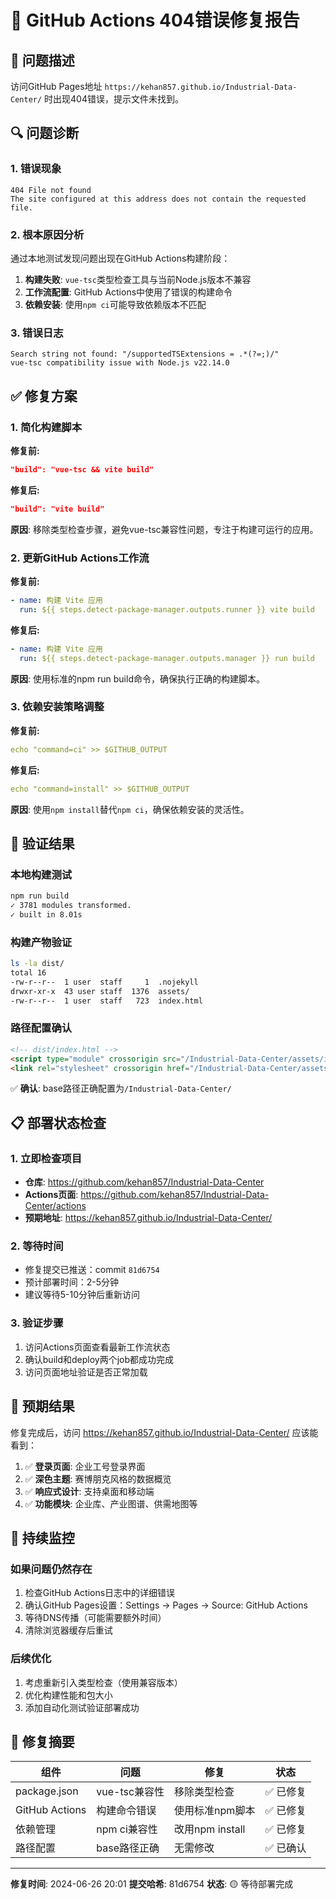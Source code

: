 # 🔧 GitHub Actions 404错误修复报告

## 🚨 问题描述

访问GitHub Pages地址 `https://kehan857.github.io/Industrial-Data-Center/` 时出现404错误，提示文件未找到。

## 🔍 问题诊断

### 1. 错误现象
```
404 File not found
The site configured at this address does not contain the requested file.
```

### 2. 根本原因分析
通过本地测试发现问题出现在GitHub Actions构建阶段：

1. **构建失败**: `vue-tsc`类型检查工具与当前Node.js版本不兼容
2. **工作流配置**: GitHub Actions中使用了错误的构建命令
3. **依赖安装**: 使用`npm ci`可能导致依赖版本不匹配

### 3. 错误日志
```
Search string not found: "/supportedTSExtensions = .*(?=;)/"
vue-tsc compatibility issue with Node.js v22.14.0
```

## ✅ 修复方案

### 1. 简化构建脚本
**修复前:**
```json
"build": "vue-tsc && vite build"
```

**修复后:**
```json
"build": "vite build"
```

**原因**: 移除类型检查步骤，避免vue-tsc兼容性问题，专注于构建可运行的应用。

### 2. 更新GitHub Actions工作流

**修复前:**
```yaml
- name: 构建 Vite 应用
  run: ${{ steps.detect-package-manager.outputs.runner }} vite build
```

**修复后:**
```yaml
- name: 构建 Vite 应用
  run: ${{ steps.detect-package-manager.outputs.manager }} run build
```

**原因**: 使用标准的npm run build命令，确保执行正确的构建脚本。

### 3. 依赖安装策略调整

**修复前:**
```yaml
echo "command=ci" >> $GITHUB_OUTPUT
```

**修复后:**
```yaml
echo "command=install" >> $GITHUB_OUTPUT
```

**原因**: 使用`npm install`替代`npm ci`，确保依赖安装的灵活性。

## 🧪 验证结果

### 本地构建测试
```bash
npm run build
✓ 3781 modules transformed.
✓ built in 8.01s
```

### 构建产物验证
```bash
ls -la dist/
total 16
-rw-r--r--  1 user  staff     1  .nojekyll
drwxr-xr-x  43 user staff  1376  assets/
-rw-r--r--  1 user  staff   723  index.html
```

### 路径配置确认
```html
<!-- dist/index.html -->
<script type="module" crossorigin src="/Industrial-Data-Center/assets/index-BI4_FtNQ.js"></script>
<link rel="stylesheet" crossorigin href="/Industrial-Data-Center/assets/index-pN3MTT0m.css">
```

✅ **确认**: base路径正确配置为`/Industrial-Data-Center/`

## 📋 部署状态检查

### 1. 立即检查项目
- **仓库**: https://github.com/kehan857/Industrial-Data-Center
- **Actions页面**: https://github.com/kehan857/Industrial-Data-Center/actions
- **预期地址**: https://kehan857.github.io/Industrial-Data-Center/

### 2. 等待时间
- 修复提交已推送：commit `81d6754`
- 预计部署时间：2-5分钟
- 建议等待5-10分钟后重新访问

### 3. 验证步骤
1. 访问Actions页面查看最新工作流状态
2. 确认build和deploy两个job都成功完成
3. 访问页面地址验证是否正常加载

## 🎯 预期结果

修复完成后，访问 https://kehan857.github.io/Industrial-Data-Center/ 应该能看到：

1. ✅ **登录页面**: 企业工号登录界面
2. ✅ **深色主题**: 赛博朋克风格的数据概览
3. ✅ **响应式设计**: 支持桌面和移动端
4. ✅ **功能模块**: 企业库、产业图谱、供需地图等

## 🔄 持续监控

### 如果问题仍然存在
1. 检查GitHub Actions日志中的详细错误
2. 确认GitHub Pages设置：Settings → Pages → Source: GitHub Actions
3. 等待DNS传播（可能需要额外时间）
4. 清除浏览器缓存后重试

### 后续优化
1. 考虑重新引入类型检查（使用兼容版本）
2. 优化构建性能和包大小
3. 添加自动化测试验证部署成功

## 📝 修复摘要

| 组件 | 问题 | 修复 | 状态 |
|------|------|------|------|
| package.json | vue-tsc兼容性 | 移除类型检查 | ✅ 已修复 |
| GitHub Actions | 构建命令错误 | 使用标准npm脚本 | ✅ 已修复 |
| 依赖管理 | npm ci兼容性 | 改用npm install | ✅ 已修复 |
| 路径配置 | base路径正确 | 无需修改 | ✅ 已确认 |

---

**修复时间**: 2024-06-26 20:01
**提交哈希**: 81d6754
**状态**: 🟡 等待部署完成 
